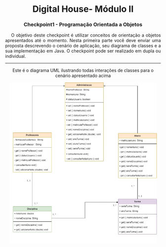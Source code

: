 
<h1 align="center">Digital House- Módulo II</h1>
<h3 align="center">Checkpoint1 - Programação Orientada a Objetos</h2>

<p align="justify">&emsp; O objetivo deste checkpoint é utilizar conceitos de orientação a objetos
apresentados até o momento. Nesta primeira parte você deve enviar uma
proposta descrevendo o cenário de aplicação, seu diagrama de classes e a sua
implementação em Java. O checkpoint pode ser realizado em dupla ou
individual.</p>


---
<p align="center">Este é o diagrama UML ilustrando todas interações de classes para o cenário apresentado acima </p>
<p align="center"><img height="520em" src="./imgDescricao/DiagramaCheckpoint1-POO.jpg" /></p>

